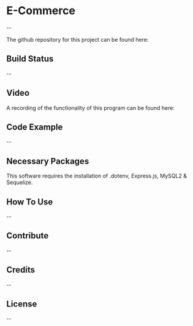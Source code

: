 # E-Commerce

--

The github repository for this project can be found here:

## Build Status

--

## Video

A recording of the functionality of this program can be found here:

## Code Example

--

## Necessary Packages

This software requires the installation of .dotenv, Express.js, MySQL2 & Sequelize.

## How To Use

--

## Contribute

--

## Credits

--

## License

--
